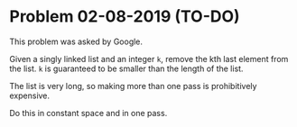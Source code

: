 # Problem 02-08-2019 (TO-DO)

This problem was asked by Google.

Given a singly linked list and an integer ```k```, remove the kth last element from the list. ```k``` is guaranteed to be smaller than the length of the list.

The list is very long, so making more than one pass is prohibitively expensive.

Do this in constant space and in one pass.
